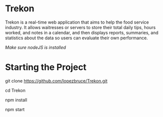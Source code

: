 # Trekon

Trekon is a real-time web application that aims to help the food service industry. It allows waitresses or servers to store their total daily tips, hours worked, and notes in a calendar, and then displays reports, summaries, and statistics about the data so users can evaluate their own performance.

_Make sure nodeJS is installed_

# Starting the Project

git clone https://github.com/lopezbruce/Trekon.git

cd Trekon

npm install

npm start
